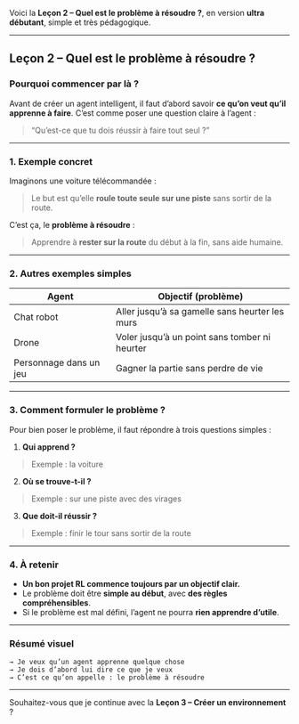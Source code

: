 Voici la **Leçon 2 – Quel est le problème à résoudre ?**, en version **ultra débutant**, simple et très pédagogique.

---

## **Leçon 2 – Quel est le problème à résoudre ?**

### Pourquoi commencer par là ?

Avant de créer un agent intelligent, il faut d’abord savoir **ce qu’on veut qu’il apprenne à faire**.
C’est comme poser une question claire à l’agent :

> “Qu’est-ce que tu dois réussir à faire tout seul ?”

---

### 1. Exemple concret

Imaginons une voiture télécommandée :

> Le but est qu’elle **roule toute seule sur une piste** sans sortir de la route.

C’est ça, le **problème à résoudre** :

> Apprendre à **rester sur la route** du début à la fin, sans aide humaine.

---

### 2. Autres exemples simples

| Agent                  | Objectif (problème)                            |
| ---------------------- | ---------------------------------------------- |
| Chat robot             | Aller jusqu’à sa gamelle sans heurter les murs |
| Drone                  | Voler jusqu’à un point sans tomber ni heurter  |
| Personnage dans un jeu | Gagner la partie sans perdre de vie            |

---

### 3. Comment formuler le problème ?

Pour bien poser le problème, il faut répondre à trois questions simples :

1. **Qui apprend ?**

> Exemple : la voiture

2. **Où se trouve-t-il ?**

> Exemple : sur une piste avec des virages

3. **Que doit-il réussir ?**

> Exemple : finir le tour sans sortir de la route

---

### 4. À retenir

* **Un bon projet RL commence toujours par un objectif clair.**
* Le problème doit être **simple au début**, avec **des règles compréhensibles**.
* Si le problème est mal défini, l’agent ne pourra **rien apprendre d’utile**.

---

### Résumé visuel

```
→ Je veux qu’un agent apprenne quelque chose
→ Je dois d’abord lui dire ce que je veux
→ C’est ce qu’on appelle : le problème à résoudre
```

---

Souhaitez-vous que je continue avec la **Leçon 3 – Créer un environnement** ?
